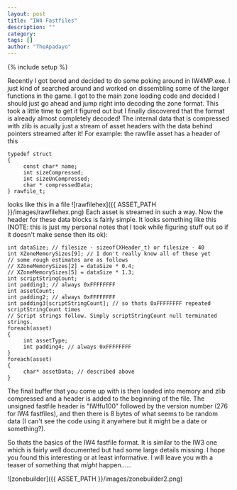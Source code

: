```yaml
---
layout: post
title: "IW4 Fastfiles"
description: ""
category: 
tags: []
author: "TheApadayo"
---
```

{% include setup %}

Recently I got bored and decided to do some poking around in IW4MP.exe. I just kind of searched around and worked on dissembling some of the larger functions in the game. I got to the main zone loading code and decided I should just go ahead and jump right into decoding the zone format. This took a little time to get it figured out but I finally discovered that the format is already almost completely decoded! The internal data that is compressed with zlib is acually just a stream of asset headers with the data behind pointers streamed after it! For example: the rawfile asset has a header of this

<pre>
<code class="cpp">typedef struct
{
     const char* name;
     int sizeCompressed;
     int sizeUnCompressed;
     char * compressedData;
} rawfile_t;</code>
</pre>

looks like this in a file
![rawfilehex]({{ ASSET_PATH }}/images/rawfilehex.png)
Each asset is streamed in such a way.
Now the header for these data blocks is fairly simple. It looks something like this (NOTE: this is just my personal notes that I took while figuring stuff out so if it doesn't make sense then its ok):

<pre>
<code class="cpp">int dataSize; // filesize - sizeof(XHeader_t) or filesize - 40
int XZoneMemorySizes[9]; // I don't really know all of these yet
// some rough estimates are as follows
// XZoneMemorySizes[2] = dataSize * 0.4;
// XZoneMemorySizes[5] = dataSize * 1.3;
int scriptStringCount;
int padding1; // always 0xFFFFFFFF
int assetCount;
int padding2; // always 0xFFFFFFFF
int padding3[scriptStringCount]; // so thats 0xFFFFFFFF repeated scriptStringCount times
// Script strings follow. Simply scriptStringCount null terminated strings.
foreach(asset)
{
     int assetType;
     int padding4; // always 0xFFFFFFFF
}
foreach(asset)
{
     char* assetData; // described above
}</code>
</pre>

The final buffer that you come up with is then loaded into memory and zlib compressed and a header is added to the beginning of the file. The unsigned fastfile header is "IWffu100" followed by the version number (276 for IW4 fastfiles), and then there is 8 bytes of what seems to be random data (I can't see the code using it anywhere but it might be a date or something?).

So thats the basics of the IW4 fastfile format. It is similar to the IW3 one which is fairly well documented but had some large details missing. I hope you found this interesting or at least informative. I will leave you with a teaser of something that *might* happen......

![zonebuilder]({{ ASSET_PATH }}/images/zonebuilder2.png)
